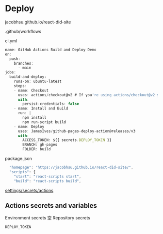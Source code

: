# Deploy

jacobhsu.github.io/react-did-site

.github/workflows

ci.yml

```js
name: GitHub Actions Build and Deploy Demo
on:
  push:
    branches:
      - main
jobs:
  build-and-deploy:
    runs-on: ubuntu-latest
    steps:
    - name: Checkout
      uses: actions/checkout@v2 # If you're using actions/checkout@v2 you must set persist-credentials to false in most cases for the deployment to work correctly.
      with:
        persist-credentials: false
    - name: Install and Build
      run: |
        npm install
        npm run-script build
    - name: Deploy
      uses: JamesIves/github-pages-deploy-action@releases/v3
      with:
        ACCESS_TOKEN: ${{ secrets.DEPLOY_TOKEN }}
        BRANCH: gh-pages
        FOLDER: build
```


package.json

```js
  "homepage": "https://jacobhsu.github.io/react-did-site/",
  "scripts": {
    "start": "react-scripts start",
    "build": "react-scripts build",
```


[settings/secrets/actions](https://github.com/JacobHsu/front-end-roadmap/settings/secrets/actions)

Actions secrets and variables
---
Environment secrets 空
Repository secrets

`DEPLOY_TOKEN`
